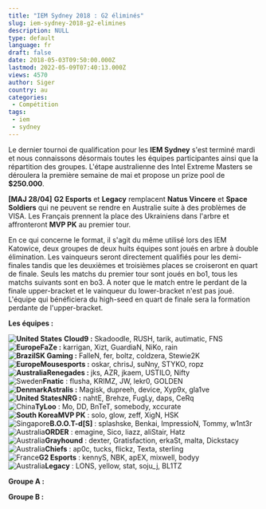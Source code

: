 ```yaml
---
title: "IEM Sydney 2018 : G2 éliminés"
slug: iem-sydney-2018-g2-elimines
description: NULL
type: default
language: fr
draft: false
date: 2018-05-03T09:50:00.000Z
lastmod: 2022-05-09T07:40:13.000Z
views: 4570
author: Siger
country: au
categories:
 - Compétition
tags:
 - iem
 - sydney
---
```

Le dernier tournoi de qualification pour les **IEM Sydney** s'est terminé mardi et nous connaissons désormais toutes les équipes participantes ainsi que la répartition des groupes. L'étape australienne des Intel Extreme Masters se déroulera la première semaine de mai et propose un prize pool de **$250.000**.  
  
**\[MAJ 28/04\]** **G2 Esports** et **Legacy** remplacent **Natus Vincere** et **Space Soldiers** qui ne peuvent se rendre en Australie suite à des problèmes de VISA. Les Français prennent la place des Ukrainiens dans l'arbre et affronteront **MVP PK** au premier tour.  
  
En ce qui concerne le format, il s'agit du même utilisé lors des IEM Katowice, deux groupes de deux huits équipes sont joués en arbre à double élimination. Les vainqueurs seront directement qualifiés pour les demi-finales tandis que les deuxièmes et troisièmes places se croiseront en quart de finale. Seuls les matchs du premier tour sont joués en bo1, tous les matchs suivants sont en bo3\. A noter que le match entre le perdant de la finale upper-bracket et le vainqueur du lower-bracket n'est pas joué. L'équipe qui bénéficiera du high-seed en quart de finale sera la formation perdante de l'upper-bracket.  
  
**Les équipes :**

**![United States](/images/countries/us.svg)** **⁠Cloud9 :** Skadoodle, RUSH, tarik, autimatic, FNS  
**![Europe](/images/countries/eu.svg)⁠FaZe :** karrigan, Xizt, GuardiaN, NiKo, rain  
**![Brazil](/images/countries/br.svg)⁠SK Gaming :** FalleN, fer, boltz, coldzera, Stewie2K  
**![Europe](/images/countries/eu.svg)⁠Mousesports :** oskar, chrisJ, suNny, STYKO, ropz  
**![Australia](/images/countries/au.svg)⁠Renegades :** jks, AZR, jkaem, USTILO, Nifty  
![Sweden](/images/countries/se.svg)⁠**Fnatic** : flusha, KRIMZ, JW, lekr0, GOLDEN  
**![Denmark](/images/countries/dk.svg)⁠Astralis :** Magisk, dupreeh, device, Xyp9x, gla1ve  
**![United States](/images/countries/us.svg)⁠⁠NRG :** nahtE, Brehze, FugLy, daps, CeRq  
![China](/images/countries/cn.svg)⁠**TyLoo** : Mo, DD, BnTeT, somebody, xccurate  
**![South Korea](/images/countries/kr.svg)⁠MVP PK** : solo, glow, zeff, XigN, HSK  
![Singapore](/images/countries/sg.svg)⁠**B.O.O.T-d\[S\]** : splashske, Benkai, ImpressioN, Tommy, w1nt3r  
![Australia](/images/countries/au.svg)⁠**ORDER** : emagine, Sico, liazz, aliStair, Hatz  
![Australia](/images/countries/au.svg)⁠**Grayhound** : dexter, Gratisfaction, erkaSt, malta, Dickstacy  
![Australia](/images/countries/au.svg)⁠**Chiefs** : ap0c, tucks, flickz, Texta, sterling  
![France](/images/countries/fr.svg)**⁠G2 Esports** : kennyS, NBK, apEX, mixwell, bodyy  
![Australia](/images/countries/au.svg)⁠**Legacy** : LONS, yellow, stat, soju\_j, BL1TZ

  
**Groupe A :**
  
  
**Groupe B :**
  
  
